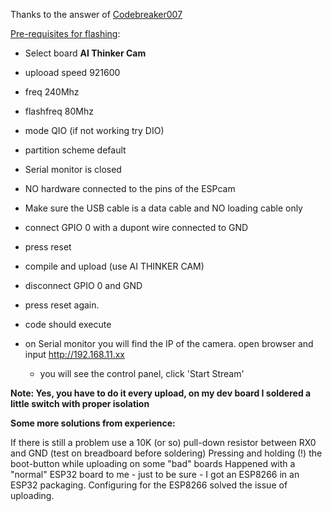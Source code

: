 Thanks to the answer of [Codebreaker007](https://stackoverflow.com/users/10245581/codebreaker007)

[Pre-requisites for flashing](https://stackoverflow.com/questions/61828099/esp32cam-failed-to-connect-to-esp32-timed-out-waiting-for-packet-header/61829032#61829032):

- Select board **AI Thinker Cam**
- uplooad speed 921600
- freq 240Mhz
- flashfreq 80Mhz
- mode QIO (if not working try DIO)
- partition scheme default
- Serial monitor is closed
- NO hardware connected to the pins of the ESPcam
- Make sure the USB cable is a data cable and NO loading cable only
- connect GPIO 0 with a dupont wire connected to GND
- press reset
- compile and upload (use AI THINKER CAM)

- disconnect GPIO 0 and GND
- press reset again.
- code should execute
- on Serial monitor you will find the IP of the camera. open browser and input http://192.168.11.xx

    - you will see the control panel, click 'Start Stream'


**Note: Yes, you have to do it every upload, on my dev board I soldered a little switch with proper isolation**

**Some more solutions from experience:**

If there is still a problem use a 10K (or so) pull-down resistor between RX0 and GND (test on breadboard before soldering)
Pressing and holding (!) the boot-button while uploading on some "bad" boards
Happened with a "normal" ESP32 board to me - just to be sure - I got an ESP8266 in an ESP32 packaging. Configuring for the ESP8266 solved the issue of uploading.